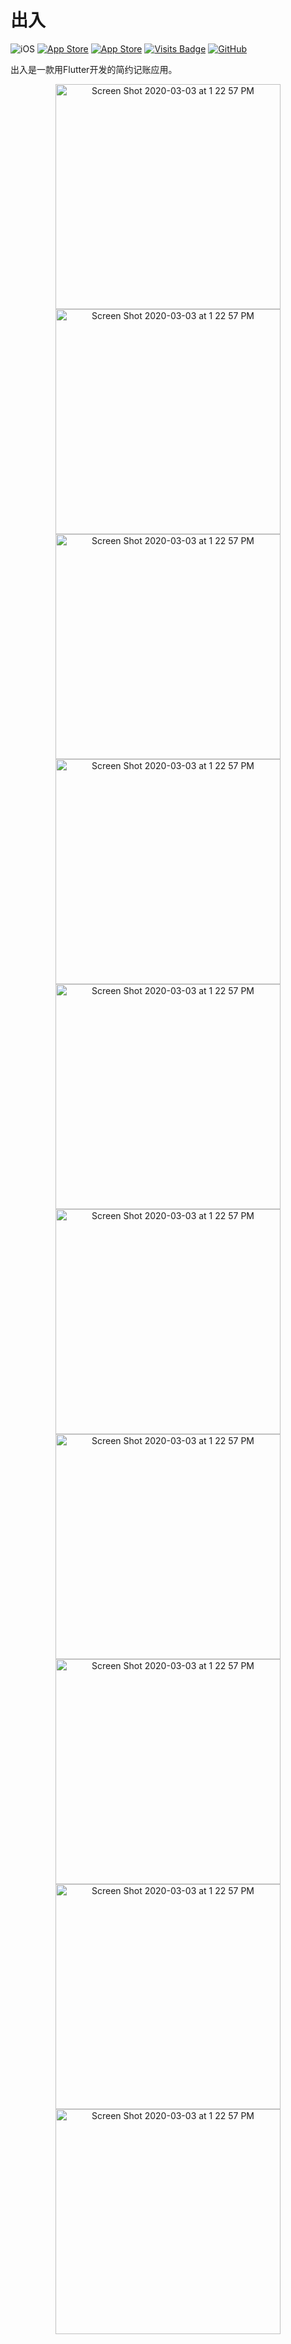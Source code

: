 # 出入

![iOS](https://img.shields.io/badge/iOS-13%20-blue)
[![App Store](https://img.shields.io/itunes/v/1522619720?label=App%20Store)](https://apps.apple.com/us/app/出入-简易记账/id1522619720)
[![App Store](https://img.shields.io/badge/Price-Free-orange)](https://img.shields.io/badge/Price-Free-orange)
[![Visits Badge](https://badges.pufler.dev/visits/livinglist/churu)](https://badges.pufler.dev)
[![GitHub](https://img.shields.io/github/stars/livinglist/Churu?style=social)](https://img.shields.io/github/stars/livinglist/Churu?style=social)

出入是一款用Flutter开发的简约记账应用。

<p align="center">
  <img width="360" alt="Screen Shot 2020-03-03 at 1 22 57 PM" src="https://user-images.githubusercontent.com/7277662/109263293-e0d97400-77b7-11eb-9a6a-70537141fdbf.png"> 
  <img width="360" alt="Screen Shot 2020-03-03 at 1 22 57 PM" src="https://user-images.githubusercontent.com/7277662/109263309-e46cfb00-77b7-11eb-9b37-7cf73ecce2b6.png"> 
  <img width="360" alt="Screen Shot 2020-03-03 at 1 22 57 PM" src="https://user-images.githubusercontent.com/7277662/109263297-e20aa100-77b7-11eb-9204-5f061441a471.png"> 
  <img width="360" alt="Screen Shot 2020-03-03 at 1 22 57 PM" src="https://user-images.githubusercontent.com/7277662/109263311-e5059180-77b7-11eb-9226-4a0fe85dba93.png"> 
  <img width="360" alt="Screen Shot 2020-03-03 at 1 22 57 PM" src="https://user-images.githubusercontent.com/7277662/109263299-e33bce00-77b7-11eb-87dd-2ed445dfe076.png"> 
  <img width="360" alt="Screen Shot 2020-03-03 at 1 22 57 PM" src="https://user-images.githubusercontent.com/7277662/109263312-e5059180-77b7-11eb-90b7-5499de64e099.png"> 
  <img width="360" alt="Screen Shot 2020-03-03 at 1 22 57 PM" src="https://user-images.githubusercontent.com/7277662/109263304-e3d46480-77b7-11eb-907e-cd7d04bf334a.png"> 
  <img width="360" alt="Screen Shot 2020-03-03 at 1 22 57 PM" src="https://user-images.githubusercontent.com/7277662/109263314-e59e2800-77b7-11eb-8e83-fa98393b6a0a.png"> 
   <img width="360" alt="Screen Shot 2020-03-03 at 1 22 57 PM" src="https://user-images.githubusercontent.com/7277662/109263306-e46cfb00-77b7-11eb-8f2a-3a42fd85ac5a.png"> 
  <img width="360" alt="Screen Shot 2020-03-03 at 1 22 57 PM" src="https://user-images.githubusercontent.com/7277662/109263827-cf449c00-77b8-11eb-8b32-58aa4ba623bf.png"> 
</p>
